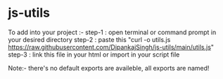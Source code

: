 # js-utils
To add into your project :-
 step-1 : open terminal or command prompt in your desired directory
 step-2 : paste this "curl -o utils.js https://raw.githubusercontent.com/DipankajSingh/js-utils/main/utils.js"
 step-3 : link this file in your html or import in your script file
 
 Note:- there's no default exports are availeble, all exports are named!

